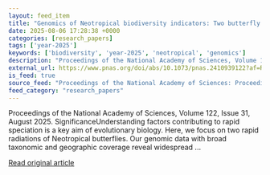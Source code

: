 ```yaml
---
layout: feed_item
title: "Genomics of Neotropical biodiversity indicators: Two butterfly radiations with rampant chromosomal rearrangements and hybridization"
date: 2025-08-06 17:28:38 +0000
categories: [research_papers]
tags: ['year-2025']
keywords: ['biodiversity', 'year-2025', 'neotropical', 'genomics']
description: "Proceedings of the National Academy of Sciences, Volume 122, Issue 31, August 2025"
external_url: https://www.pnas.org/doi/abs/10.1073/pnas.2410939122?af=R
is_feed: true
source_feed: "Proceedings of the National Academy of Sciences: Proceedings of the National Academy of Sciences: Table of Contents"
feed_category: "research_papers"
---
```


Proceedings of the National Academy of Sciences, Volume 122, Issue 31, August 2025. SignificanceUnderstanding factors contributing to rapid speciation is a key aim of evolutionary biology. Here, we focus on two rapid radiations of Neotropical butterflies. Our genomic data with broad taxonomic and geographic coverage reveal widespread ...

[Read original article](https://www.pnas.org/doi/abs/10.1073/pnas.2410939122?af=R)
